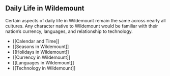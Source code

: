 ## Daily Life in Wildemount
Certain aspects of daily life in Wildemount remain the same across nearly all cultures. Any character native to Wildemount would be familiar with their nation’s currency, languages, and relationship to technology.

- [[Calendar and Time]]
- [[Seasons in Wildemount]]
- [[Holidays in Wildemount]]
- [[Currency in Wildemount]]
- [[Languages in Wildemount]]
- [[Technology in Wildemount]]